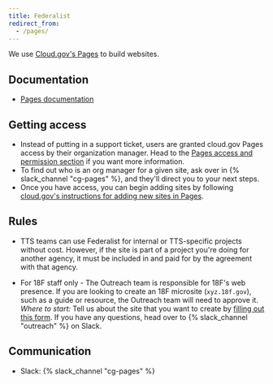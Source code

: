```yaml
---
title: Federalist
redirect_from:
  - /pages/
---
```


We use [Cloud.gov's Pages](https://cloud.gov/pages/) to build websites.

## Documentation

- [Pages documentation](https://cloud.gov/pages/documentation/)

## Getting access

 - Instead of putting in a support ticket, users are granted cloud.gov Pages access by their organization manager. Head to the [Pages access and permission section](https://cloud.gov/pages/documentation/access-permissions/) if you want more information.
 - To find out who is an org manager for a given site, ask over in {% slack_channel "cg-pages" %}, and they'll direct you to your next steps.
 - Once you have access, you can begin adding sites by following [cloud.gov's instructions for adding new sites in Pages](https://cloud.gov/pages/documentation/#adding-a-new-site).


## Rules

- TTS teams can use Federalist for internal or TTS-specific projects without
  cost. However, if the site is part of a project you're doing for another
  agency, it must be included in and paid for by the agreement with that agency.

- For 18F staff only - The Outreach team is responsible for 18F's web presence.
  If you are looking to create an 18F microsite (`xyz.18f.gov`), such as a guide
  or resource, the Outreach team will need to approve it. _Where to start:_ Tell
  us about the site that you want to create by
  [filling out this form](https://goo.gl/forms/gnknCoYSRIF0gGrA3). If you have
  any questions, head over to {% slack_channel "outreach" %} on Slack.

## Communication

- Slack: {% slack_channel "cg-pages" %}
